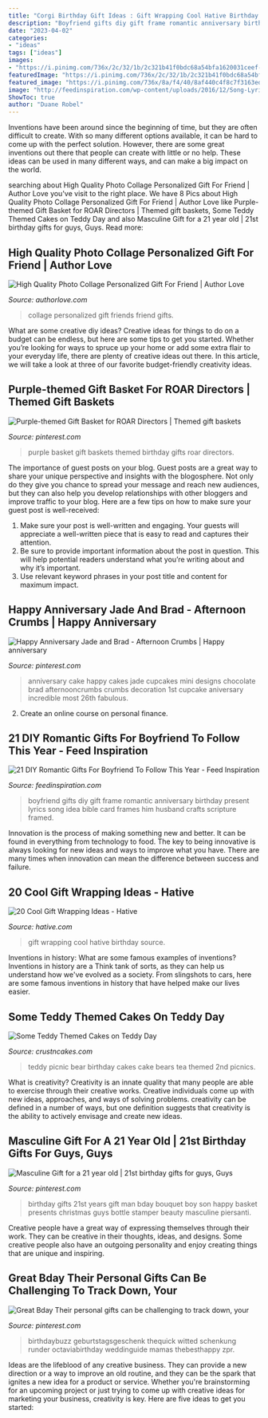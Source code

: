 ```yaml
---
title: "Corgi Birthday Gift Ideas : Gift Wrapping Cool Hative Birthday Source"
description: "Boyfriend gifts diy gift frame romantic anniversary birthday present lyrics song idea bible card frames him husband crafts scripture framed"
date: "2023-04-02"
categories:
- "ideas"
tags: ["ideas"]
images:
- "https://i.pinimg.com/736x/2c/32/1b/2c321b41f0bdc68a54bfa1620031ceef--boss-gifts-man-gifts.jpg"
featuredImage: "https://i.pinimg.com/736x/2c/32/1b/2c321b41f0bdc68a54bfa1620031ceef--boss-gifts-man-gifts.jpg"
featured_image: "https://i.pinimg.com/736x/8a/f4/40/8af440c4f8c7f3163ed13a93654867ee--anniversary-cake-ideas-anniversary-cupcakes.jpg"
image: "http://feedinspiration.com/wp-content/uploads/2016/12/Song-Lyrics-Picture-Frame.jpg"
ShowToc: true
author: "Duane Robel"
---
```



Inventions have been around since the beginning of time, but they are often difficult to create. With so many different options available, it can be hard to come up with the perfect solution. However, there are some great inventions out there that people can create with little or no help. These ideas can be used in many different ways, and can make a big impact on the world.

	

		
searching about High Quality Photo Collage Personalized Gift For Friend | Author Love you've visit to the right place. We have 8 Pics about High Quality Photo Collage Personalized Gift For Friend | Author Love like Purple-themed Gift Basket for ROAR Directors | Themed gift baskets, Some Teddy Themed Cakes on Teddy Day and also Masculine Gift for a 21 year old | 21st birthday gifts for guys, Guys. Read more:
		
    
## High Quality Photo Collage Personalized Gift For Friend | Author Love

<img loading=lazy src="https://www.authorlove.com/wp-content/uploads/2019/01/friends.jpg" onerror="this.onerror=null;this.src='https://tse1.mm.bing.net/th?id=OIP.RcnxxI5Agpnv19jeAYFC9AHaKe&amp;pid=15.1';" alt="High Quality Photo Collage Personalized Gift For Friend | Author Love">

_Source: authorlove.com_

>collage personalized gift friends friend gifts. 

	

What are some creative diy ideas?
Creative ideas for things to do on a budget can be endless, but here are some tips to get you started. Whether you’re looking for ways to spruce up your home or add some extra flair to your everyday life, there are plenty of creative ideas out there. In this article, we will take a look at three of our favorite budget-friendly creativity ideas.

    
## Purple-themed Gift Basket For ROAR Directors | Themed Gift Baskets

<img loading=lazy src="https://i.pinimg.com/736x/cd/d5/db/cdd5dbc41e219551dda5cf54b4307b11.jpg" onerror="this.onerror=null;this.src='https://tse1.mm.bing.net/th?id=OIP.eEefc6EBoPecsXB8MDwvowHaJ3&amp;pid=15.1';" alt="Purple-themed Gift Basket for ROAR Directors | Themed gift baskets">

_Source: pinterest.com_

>purple basket gift baskets themed birthday gifts roar directors. 

	

The importance of guest posts on your blog.
Guest posts are a great way to share your unique perspective and insights with the blogosphere. Not only do they give you chance to spread your message and reach new audiences, but they can also help you develop relationships with other bloggers and improve traffic to your blog. Here are a few tips on how to make sure your guest post is well-received: 
1. Make sure your post is well-written and engaging. Your guests will appreciate a well-written piece that is easy to read and captures their attention. 
2. Be sure to provide important information about the post in question. This will help potential readers understand what you’re writing about and why it’s important. 
3. Use relevant keyword phrases in your post title and content for maximum impact.

    
## Happy Anniversary Jade And Brad - Afternoon Crumbs | Happy Anniversary

<img loading=lazy src="https://i.pinimg.com/736x/8a/f4/40/8af440c4f8c7f3163ed13a93654867ee--anniversary-cake-ideas-anniversary-cupcakes.jpg" onerror="this.onerror=null;this.src='https://tse3.mm.bing.net/th?id=OIP.9G08AUFPqorb8vaqTLIYNgHaLH&amp;pid=15.1';" alt="Happy Anniversary Jade and Brad - Afternoon Crumbs | Happy anniversary">

_Source: pinterest.com_

>anniversary cake happy cakes jade cupcakes mini designs chocolate brad afternooncrumbs crumbs decoration 1st cupcake aniversary incredible most 26th fabulous. 

	

2. Create an online course on personal finance.

    
## 21 DIY Romantic Gifts For Boyfriend To Follow This Year - Feed Inspiration

<img loading=lazy src="http://feedinspiration.com/wp-content/uploads/2016/12/Song-Lyrics-Picture-Frame.jpg" onerror="this.onerror=null;this.src='https://tse2.mm.bing.net/th?id=OIP.ftPEk70mg4zsrQp5fRsTtAHaJ4&amp;pid=15.1';" alt="21 DIY Romantic Gifts For Boyfriend To Follow This Year - Feed Inspiration">

_Source: feedinspiration.com_

>boyfriend gifts diy gift frame romantic anniversary birthday present lyrics song idea bible card frames him husband crafts scripture framed. 

	

Innovation is the process of making something new and better. It can be found in everything from technology to food. The key to being innovative is always looking for new ideas and ways to improve what you have. There are many times when innovation can mean the difference between success and failure.

    
## 20 Cool Gift Wrapping Ideas - Hative

<img loading=lazy src="https://hative.com/wp-content/uploads/2014/10/gift-wrapping-ideas/2-cool-gift-wrapping-ideas.jpg" onerror="this.onerror=null;this.src='https://tse4.mm.bing.net/th?id=OIP.iX8UAdzo3q4mvijwzBCFEwHaKX&amp;pid=15.1';" alt="20 Cool Gift Wrapping Ideas - Hative">

_Source: hative.com_

>gift wrapping cool hative birthday source. 

	

Inventions in history: What are some famous examples of inventions?
Inventions in history are a Think tank of sorts, as they can help us understand how we've evolved as a society. From slingshots to cars, here are some famous inventions in history that have helped make our lives easier.

    
## Some Teddy Themed Cakes On Teddy Day

<img loading=lazy src="http://www.crustncakes.com/blog/wp-content/uploads/2016/02/25cd85cde2e5573b83c8e5aafc9bc81b.jpg" onerror="this.onerror=null;this.src='https://tse3.mm.bing.net/th?id=OIP.2pGUq5PbdZJ4Ki2CQAZ5ugHaJ4&amp;pid=15.1';" alt="Some Teddy Themed Cakes on Teddy Day">

_Source: crustncakes.com_

>teddy picnic bear birthday cakes cake bears tea themed 2nd picnics. 

	

What is creativity?
Creativity is an innate quality that many people are able to exercise through their creative works. Creative individuals come up with new ideas, approaches, and ways of solving problems. creativity can be defined in a number of ways, but one definition suggests that creativity is the ability to actively envisage and create new ideas.

    
## Masculine Gift For A 21 Year Old | 21st Birthday Gifts For Guys, Guys

<img loading=lazy src="https://i.pinimg.com/736x/2c/32/1b/2c321b41f0bdc68a54bfa1620031ceef--boss-gifts-man-gifts.jpg" onerror="this.onerror=null;this.src='https://tse2.mm.bing.net/th?id=OIP.JYjg1JD2GOiEUV4md9k-sQHaJ4&amp;pid=15.1';" alt="Masculine Gift for a 21 year old | 21st birthday gifts for guys, Guys">

_Source: pinterest.com_

>birthday gifts 21st years gift man bday bouquet boy son happy basket presents christmas guys bottle stamper beauty masculine piersanti. 

	

Creative people have a great way of expressing themselves through their work. They can be creative in their thoughts, ideas, and designs. Some creative people also have an outgoing personality and enjoy creating things that are unique and inspiring.

    
## Great Bday Their Personal Gifts Can Be Challenging To Track Down, Your

<img loading=lazy src="https://i.pinimg.com/736x/32/5c/05/325c0508748dc394a46fe7af0b2e3d25.jpg" onerror="this.onerror=null;this.src='https://tse3.mm.bing.net/th?id=OIP.whGk-eaL0nmD7EGG9T_jZQAAAA&amp;pid=15.1';" alt="Great Bday Their personal gifts can be challenging to track down, your">

_Source: pinterest.com_

>birthdaybuzz geburtstagsgeschenk thequick witted schenkung runder octaviabirthday weddinguide mamas thebesthappy zpr. 

	

Ideas are the lifeblood of any creative business. They can provide a new direction or a way to improve an old routine, and they can be the spark that ignites a new idea for a product or service. Whether you're brainstorming for an upcoming project or just trying to come up with creative ideas for marketing your business, creativity is key. Here are five ideas to get you started: 
